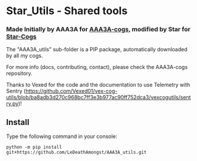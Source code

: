 # Star_Utils - Shared tools
### Made Initially by AAA3A for [AAA3A-cogs](https://github.com/AAA3A-AAA3A/AAA3A-cogs), modified by Star for [Star-Cogs](https://github.com/LeDeathAmongst/Star-Cogs)

The "AAA3A_utils" sub-folder is a PIP package, automatically downloaded by all my cogs.

For more info (docs, contributing, contact), please check the AAA3A-cogs repository.

Thanks to Vexed for the code and the documentation to use Telemetry with Sentry (https://github.com/Vexed01/vex-cog-utils/blob/ba8adb3d270c968bc7ff3e3b977ac90ff752dca3/vexcogutils/sentry.py)!

## Install

Type the following command in your console:

```
python -m pip install git+https://github.com/LeDeathAmongst/AAA3A_utils.git
```
